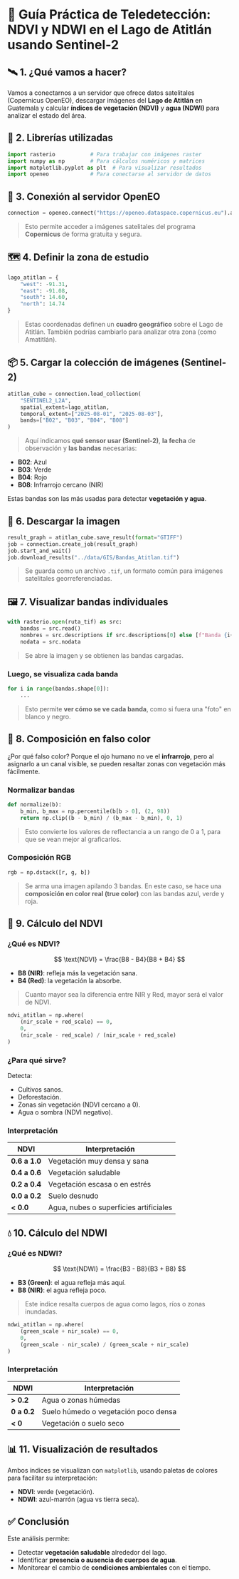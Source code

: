 # 📘 **Guía Práctica de Teledetección: NDVI y NDWI en el Lago de Atitlán usando Sentinel-2**

## 🛰️ **1. ¿Qué vamos a hacer?**

Vamos a conectarnos a un servidor que ofrece datos satelitales (Copernicus OpenEO), descargar imágenes del **Lago de Atitlán** en Guatemala y calcular **índices de vegetación (NDVI)** y **agua (NDWI)** para analizar el estado del área.

## 🧰 **2. Librerías utilizadas**

```python
import rasterio           # Para trabajar con imágenes raster
import numpy as np        # Para cálculos numéricos y matrices
import matplotlib.pyplot as plt  # Para visualizar resultados
import openeo             # Para conectarse al servidor de datos
```

## 🔐 **3. Conexión al servidor OpenEO**

```python
connection = openeo.connect("https://openeo.dataspace.copernicus.eu").authenticate_oidc()
```

> Esto permite acceder a imágenes satelitales del programa **Copernicus** de forma gratuita y segura.

## 🗺️ **4. Definir la zona de estudio**

```python
lago_atitlan = {
    "west": -91.31,
    "east": -91.08,
    "south": 14.60,
    "north": 14.74
}
```

> Estas coordenadas definen un **cuadro geográfico** sobre el Lago de Atitlán. También podrías cambiarlo para analizar otra zona (como Amatitlán).

## 📦 **5. Cargar la colección de imágenes (Sentinel-2)**

```python
atitlan_cube = connection.load_collection(
    "SENTINEL2_L2A",
    spatial_extent=lago_atitlan,
    temporal_extent=["2025-08-01", "2025-08-03"],
    bands=["B02", "B03", "B04", "B08"]
)
```

> Aquí indicamos **qué sensor usar (Sentinel-2)**, **la fecha** de observación y **las bandas** necesarias:

* **B02**: Azul
* **B03**: Verde
* **B04**: Rojo
* **B08**: Infrarrojo cercano (NIR)

Estas bandas son las más usadas para detectar **vegetación y agua**.

## 💾 **6. Descargar la imagen**

```python
result_graph = atitlan_cube.save_result(format="GTIFF")
job = connection.create_job(result_graph)
job.start_and_wait()
job.download_results("../data/GIS/Bandas_Atitlan.tif")
```

> Se guarda como un archivo `.tif`, un formato común para imágenes satelitales georreferenciadas.

## 🖼️ **7. Visualizar bandas individuales**

```python
with rasterio.open(ruta_tif) as src:
    bandas = src.read()
    nombres = src.descriptions if src.descriptions[0] else [f"Banda {i+1}" for i in range(src.count)]
    nodata = src.nodata
```

> Se abre la imagen y se obtienen las bandas cargadas.

### Luego, se visualiza cada banda

```python
for i in range(bandas.shape[0]):
    ...
```

> Esto permite **ver cómo se ve cada banda**, como si fuera una "foto" en blanco y negro.

## 🌈 **8. Composición en falso color**

¿Por qué falso color? Porque el ojo humano no ve el **infrarrojo**, pero al asignarlo a un canal visible, se pueden resaltar zonas con vegetación más fácilmente.

### Normalizar bandas

```python
def normalize(b):
    b_min, b_max = np.percentile(b[b > 0], (2, 98))
    return np.clip((b - b_min) / (b_max - b_min), 0, 1)
```

> Esto convierte los valores de reflectancia a un rango de 0 a 1, para que se vean mejor al graficarlos.

### Composición RGB

```python
rgb = np.dstack([r, g, b])
```

> Se arma una imagen apilando 3 bandas. En este caso, se hace una **composición en color real (true color)** con las bandas azul, verde y roja.

## 🌿 **9. Cálculo del NDVI**

### ¿Qué es NDVI?

$$
\text{NDVI} = \frac{B8 - B4}{B8 + B4}
$$

* **B8 (NIR)**: refleja más la vegetación sana.
* **B4 (Red)**: la vegetación la absorbe.

> Cuanto mayor sea la diferencia entre NIR y Red, mayor será el valor de NDVI.

```python
ndvi_atitlan = np.where(
    (nir_scale + red_scale) == 0,
    0,
    (nir_scale - red_scale) / (nir_scale + red_scale)
)
```

### ¿Para qué sirve?

Detecta:

* Cultivos sanos.
* Deforestación.
* Zonas sin vegetación (NDVI cercano a 0).
* Agua o sombra (NDVI negativo).

### Interpretación

| NDVI          | Interpretación                         |
| ------------- | -------------------------------------- |
| **0.6 a 1.0** | Vegetación muy densa y sana            |
| **0.4 a 0.6** | Vegetación saludable                   |
| **0.2 a 0.4** | Vegetación escasa o en estrés          |
| **0.0 a 0.2** | Suelo desnudo                          |
| **< 0.0**     | Agua, nubes o superficies artificiales |

## 💧 **10. Cálculo del NDWI**

### ¿Qué es NDWI?

$$
\text{NDWI} = \frac{B3 - B8}{B3 + B8}
$$

* **B3 (Green)**: el agua refleja más aquí.
* **B8 (NIR)**: el agua refleja poco.

> Este índice resalta cuerpos de agua como lagos, ríos o zonas inundadas.

```python
ndwi_atitlan = np.where(
    (green_scale + nir_scale) == 0,
    0,
    (green_scale - nir_scale) / (green_scale + nir_scale)
)
```

### Interpretación

| NDWI        | Interpretación                       |
| ----------- | ------------------------------------ |
| **> 0.2**   | Agua o zonas húmedas                 |
| **0 a 0.2** | Suelo húmedo o vegetación poco densa |
| **< 0**     | Vegetación o suelo seco              |

## 📊 **11. Visualización de resultados**

Ambos índices se visualizan con `matplotlib`, usando paletas de colores para facilitar su interpretación:

* **NDVI**: verde (vegetación).
* **NDWI**: azul-marrón (agua vs tierra seca).

## ✅ Conclusión

Este análisis permite:

* Detectar **vegetación saludable** alrededor del lago.
* Identificar **presencia o ausencia de cuerpos de agua**.
* Monitorear el cambio de **condiciones ambientales** con el tiempo.
